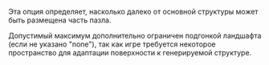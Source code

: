 Эта опция определяет, насколько далеко от основной структуры может быть размещена часть пазла.

Допустимый максимум дополнительно ограничен подгонкой ландшафта (если не указано "none"), так как игре требуется некоторое пространство для адаптации поверхности к генерируемой структуре.
